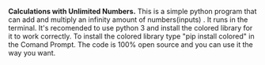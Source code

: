 **Calculations with Unlimited Numbers.**
This is a simple python program that can add and multiply an infinity amount of numbers(inputs)
. It runs in the terminal. It's recomended to use python 3 and install the colored library for it to work correctly. To install the colored library type "pip install colored" in the Comand Prompt. The code is 100% open source and you can use it the way you want.
